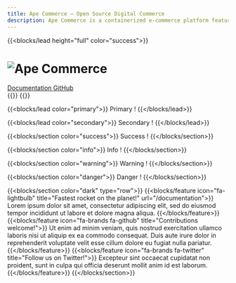 ```yaml
---
title: Ape Commerce — Open Source Digital Commerce
description: Ape Commerce is a containerized e-commerce platform featuring a web API, admin panel and store front. The project is open source and released under the MIT License.
---
```


{{<blocks/lead height="full" color="success">}}
  <h1>
    <img alt="Ape Commerce" src="/images/ape_commerce_vertical.svg">
  </h1>
  <div class="mt-5 mb-5">
    <a class="btn btn-secondary mx-2 my-2" href="/documentation">
      <i class="fa fa-file-lines me-2"></i> Documentation
    </a>
    <a class="btn btn-secondary mx-2 my-2" href="https://github.com/ApeCommerce/ape-commerce" target="_blank">
      <i class="fab fa-github me-2"></i> GitHub
    </a>
  </div>
  {{<blocks/link-down color="primary">}}
{{</blocks/lead>}}

{{<blocks/lead color="primary">}}
  Primary !
{{</blocks/lead>}}

{{<blocks/lead color="secondary">}}
  Secondary !
{{</blocks/lead>}}

{{<blocks/section color="success">}}
  Success !
{{</blocks/section>}}

{{<blocks/section color="info">}}
  Info !
{{</blocks/section>}}

{{<blocks/section color="warning">}}
  Warning !
{{</blocks/section>}}

{{<blocks/section color="danger">}}
  Danger !
{{</blocks/section>}}

{{<blocks/section color="dark" type="row">}}
  {{<blocks/feature icon="fa-lightbulb" title="Fastest rocket on the planet!" url="/documentation">}}
    Lorem ipsum dolor sit amet, consectetur adipiscing elit, sed do eiusmod tempor incididunt ut labore et dolore magna aliqua.
  {{</blocks/feature>}}
  {{<blocks/feature icon="fa-brands fa-github" title="Contributions welcome!">}}
    Ut enim ad minim veniam, quis nostrud exercitation ullamco laboris nisi ut aliquip ex ea commodo consequat. Duis aute irure dolor in reprehenderit voluptate velit esse cillum dolore eu fugiat nulla pariatur.
  {{</blocks/feature>}}
  {{<blocks/feature icon="fa-brands fa-twitter" title="Follow us on Twitter!">}}
    Excepteur sint occaecat cupidatat non proident, sunt in culpa qui officia deserunt mollit anim id est laborum.
  {{</blocks/feature>}}
{{</blocks/section>}}
